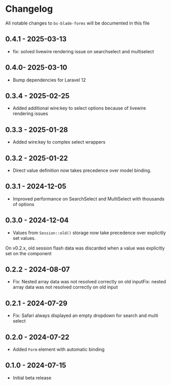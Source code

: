 # Changelog

All notable changes to `bs-blade-forms` will be documented in this file

## 0.4.1 - 2025-03-13

- fix: solved livewire rendering issue on searchselect and multiselect

## 0.4.0- 2025-03-10

- Bump dependencies for Laravel 12

## 0.3.4 - 2025-02-25

- Added additional wire:key to select options because of livewire rendering issues

## 0.3.3 - 2025-01-28

- Added wire:key to complex select wrappers

## 0.3.2 - 2025-01-22

- Direct value definition now takes precedence over model binding.

## 0.3.1 - 2024-12-05

- Improved performance on SearchSelect and MultiSelect with thousands of options

## 0.3.0 - 2024-12-04

- Values from `Session::old()` storage now take precedence over explicitly set values.

On v0.2.x, old session flash data was discarded when a value was explicitly set on the component

## 0.2.2 - 2024-08-07

- Fix: Nested array data was not resolved correctly on old inputFix: nested array data was not resolved correctly on old
  input

## 0.2.1 - 2024-07-29

- Fix: Safari always displayed an empty dropdown for search and multi select

## 0.2.0 - 2024-07-22

- Added `Form` element with automatic binding

## 0.1.0 - 2024-07-15

- Initial beta release
